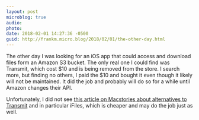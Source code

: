 ```yaml
---
layout: post
microblog: true
audio: 
photo: 
date: 2018-02-01 14:27:36 -0500
guid: http://frankm.micro.blog/2018/02/01/the-other-day.html
---
```

The other day I was looking for an iOS app that could access and download files form an Amazon S3 bucket. The only real one I could find was Transmit, which cost $10 and is being removed from the store. I search more, but finding no others, I paid the $10 and bought it even though it likely will not be maintained. It did the job and probably will do so for a while until Amazon changes their API. 

Unfortunately, I did not see [this article on Macstories about alternatives to Transmit](https://www.macstories.net/ipad-diaries/ipad-diaries-transmit-replacements-and-ftp-clients/) and in particular iFiles, which is cheaper and may do the job just as well. 
